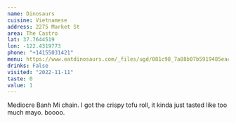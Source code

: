 ```yaml
---
name: Dinosaurs
cuisine: Vietnamese
address: 2275 Market St
area: The Castro
lat: 37.7644519
lon: -122.4319773
phone: "+14155031421"
menu: https://www.eatdinosaurs.com/_files/ugd/081c98_7a88b07b5919485eac0b3e6e2f34d4cb.pdf
drinks: False
visited: "2022-11-11"
taste: 0
value: 1
---
```


Mediocre Banh Mi chain. I got the crispy tofu roll, it kinda just tasted like too much mayo. boooo.
